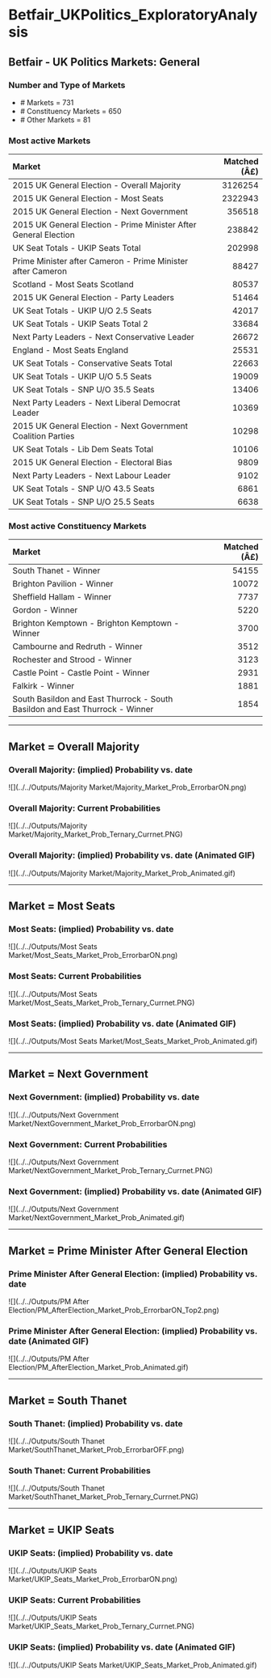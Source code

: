 # Betfair_UKPolitics_ExploratoryAnalysis



## Betfair - UK Politics Markets: General

### Number and Type of Markets

- \# Markets = 731
- \# Constituency Markets = 650
- \# Other Markets = 81

### Most active Markets


|Market                                                           | Matched (Â£)|
|:----------------------------------------------------------------|------------:|
|2015 UK General Election - Overall Majority                      |      3126254|
|2015 UK General Election - Most Seats                            |      2322943|
|2015 UK General Election - Next Government                       |       356518|
|2015 UK General Election - Prime Minister After General Election |       238842|
|UK Seat Totals - UKIP Seats Total                                |       202998|
|Prime Minister after Cameron - Prime Minister after Cameron      |        88427|
|Scotland - Most Seats Scotland                                   |        80537|
|2015 UK General Election - Party Leaders                         |        51464|
|UK Seat Totals - UKIP U/O 2.5 Seats                              |        42017|
|UK Seat Totals - UKIP Seats Total 2                              |        33684|
|Next Party Leaders - Next Conservative Leader                    |        26672|
|England - Most Seats England                                     |        25531|
|UK Seat Totals - Conservative Seats Total                        |        22663|
|UK Seat Totals - UKIP U/O 5.5 Seats                              |        19009|
|UK Seat Totals - SNP U/O 35.5 Seats                              |        13406|
|Next Party Leaders - Next Liberal Democrat Leader                |        10369|
|2015 UK General Election - Next Government Coalition Parties     |        10298|
|UK Seat Totals - Lib Dem Seats Total                             |        10106|
|2015 UK General Election - Electoral Bias                        |         9809|
|Next Party Leaders - Next Labour Leader                          |         9102|
|UK Seat Totals - SNP U/O 43.5 Seats                              |         6861|
|UK Seat Totals - SNP U/O 25.5 Seats                              |         6638|

### Most active Constituency Markets


|Market                                                                       | Matched (Â£)|
|:----------------------------------------------------------------------------|------------:|
|South Thanet - Winner                                                        |        54155|
|Brighton Pavilion - Winner                                                   |        10072|
|Sheffield Hallam - Winner                                                    |         7737|
|Gordon - Winner                                                              |         5220|
|Brighton Kemptown - Brighton Kemptown - Winner                               |         3700|
|Cambourne and Redruth - Winner                                               |         3512|
|Rochester and Strood - Winner                                                |         3123|
|Castle Point - Castle Point - Winner                                         |         2931|
|Falkirk - Winner                                                             |         1881|
|South Basildon and East Thurrock - South Basildon and East Thurrock - Winner |         1854|

--- 

## Market = Overall Majority

### Overall Majority: (implied) Probability vs. date

![](../../Outputs/Majority Market/Majority_Market_Prob_ErrorbarON.png)

### Overall Majority: Current Probabilities

![](../../Outputs/Majority Market/Majority_Market_Prob_Ternary_Currnet.PNG)

### Overall Majority: (implied) Probability vs. date (Animated GIF)

![](../../Outputs/Majority Market/Majority_Market_Prob_Animated.gif)

---

## Market = Most Seats

### Most Seats: (implied) Probability vs. date

![](../../Outputs/Most Seats Market/Most_Seats_Market_Prob_ErrorbarON.png)

### Most Seats: Current Probabilities

![](../../Outputs/Most Seats Market/Most_Seats_Market_Prob_Ternary_Currnet.PNG)

### Most Seats: (implied) Probability vs. date (Animated GIF)

![](../../Outputs/Most Seats Market/Most_Seats_Market_Prob_Animated.gif)

---

## Market = Next Government

### Next Government: (implied) Probability vs. date

![](../../Outputs/Next Government Market/NextGovernment_Market_Prob_ErrorbarON.png)

### Next Government: Current Probabilities

![](../../Outputs/Next Government Market/NextGovernment_Market_Prob_Ternary_Currnet.PNG)

### Next Government: (implied) Probability vs. date (Animated GIF)

![](../../Outputs/Next Government Market/NextGovernment_Market_Prob_Animated.gif)

---

## Market = Prime Minister After General Election

### Prime Minister After General Election: (implied) Probability vs. date

![](../../Outputs/PM After Election/PM_AfterElection_Market_Prob_ErrorbarON_Top2.png)

### Prime Minister After General Election: (implied) Probability vs. date (Animated GIF)

![](../../Outputs/PM After Election/PM_AfterElection_Market_Prob_Animated.gif)

---

## Market = South Thanet

### South Thanet: (implied) Probability vs. date

![](../../Outputs/South Thanet Market/SouthThanet_Market_Prob_ErrorbarOFF.png)

### South Thanet: Current Probabilities

![](../../Outputs/South Thanet Market/SouthThanet_Market_Prob_Ternary_Currnet.PNG)

---

## Market = UKIP Seats

### UKIP Seats: (implied) Probability vs. date

![](../../Outputs/UKIP Seats Market/UKIP_Seats_Market_Prob_ErrorbarON.png)

### UKIP Seats: Current Probabilities

![](../../Outputs/UKIP Seats Market/UKIP_Seats_Market_Prob_Ternary_Currnet.PNG)

### UKIP Seats: (implied) Probability vs. date (Animated GIF)

![](../../Outputs/UKIP Seats Market/UKIP_Seats_Market_Prob_Animated.gif)







